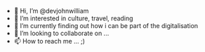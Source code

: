 - 👋 Hi, I’m @devjohnwilliam
- 👀 I’m interested in culture, travel, reading
- 🌱 I’m currently finding out how i can be part of the digitalisation
- 💞️ I’m looking to collaborate on ...
- 📫 How to reach me ... ;)

<!---
devjohnwilliam/devjohnwilliam is a ✨ special ✨ repository because its `README.md` (this file) appears on your GitHub profile.
You can click the Preview link to take a look at your changes.
--->
